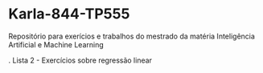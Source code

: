 # Karla-844-TP555
Repositório para exerícios e trabalhos do mestrado da matéria Inteligência Artificial e Machine Learning

. Lista 2 - Exercícios sobre regressão linear
